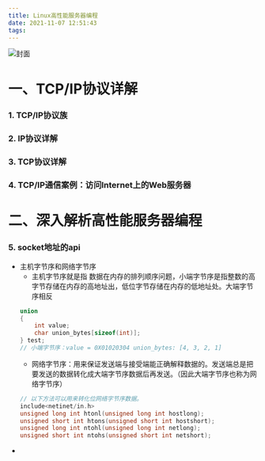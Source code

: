 ```yaml
---
title: Linux高性能服务器编程
date: 2021-11-07 12:51:43
tags:
---
```


![封面](/images/linuxgaoxingneng.png)

<!--more -->


# 一、TCP/IP协议详解

### 1. TCP/IP协议族
### 2. IP协议详解
### 3. TCP协议详解
### 4. TCP/IP通信案例：访问Internet上的Web服务器

# 二、深入解析高性能服务器编程

### 5. socket地址的api

* 主机字节序和网络字节序
    * 主机字节序就是指 数据在内存的排列顺序问题，小端字节序是指整数的高字节存储在内存的高地址出，低位字节存储在内存的低地址处。大端字节序相反
    ```c
    union
    {
        int value;
        char union_bytes[sizeof(int)];
    } test;
    // 小端字节序：value = 0X01020304 union_bytes: [4, 3, 2, 1]
    ```
    * 网络字节序：用来保证发送端与接受端能正确解释数据的。发送端总是把要发送的数据转化成大端字节序数据后再发送。（因此大端字节序也称为网络字节序）
    ```c
    // 以下方法可以用来转化位网络字节序数据。
    include<netinet/in.h>
    unsigned long int htonl(unsigned long int hostlong);
    unsigned short int htons(unsigned short int hostshort);
    unsigned long int ntohl(unsigned long int netlong);
    unsigned short int ntohs(unsigned short int netshort);
    ```
* 